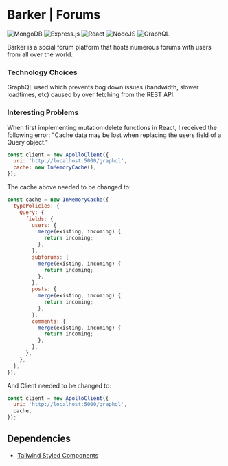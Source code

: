 # Barker | Forums

![MongoDB](https://img.shields.io/badge/MongoDB-%234ea94b.svg?style=for-the-badge&logo=mongodb&logoColor=white) ![Express.js](https://img.shields.io/badge/express.js-%23404d59.svg?style=for-the-badge&logo=express&logoColor=%2361DAFB) ![React](https://img.shields.io/badge/react-%2320232a.svg?style=for-the-badge&logo=react&logoColor=%2361DAFB) ![NodeJS](https://img.shields.io/badge/node.js-6DA55F?style=for-the-badge&logo=node.js&logoColor=white) ![GraphQL](https://img.shields.io/badge/-GraphQL-E10098?style=for-the-badge&logo=graphql&logoColor=white)

Barker is a social forum platform that hosts numerous forums with users from all over the world.

### Technology Choices

GraphQL used which prevents bog down issues (bandwidth, slower loadtimes, etc) caused by over fetching from the REST API.

### Interesting Problems

When first implementing mutation delete functions in React, I received the following error: "Cache data may be lost when replacing the users field of a Query object."

```js
const client = new ApolloClient({
  uri: 'http://localhost:5000/graphql',
  cache: new InMemoryCache(),
});
```

The cache above needed to be changed to:

```js
const cache = new InMemoryCache({
  typePolicies: {
    Query: {
      fields: {
        users: {
          merge(existing, incoming) {
            return incoming;
          },
        },
        subforums: {
          merge(existing, incoming) {
            return incoming;
          },
        },
        posts: {
          merge(existing, incoming) {
            return incoming;
          },
        },
        comments: {
          merge(existing, incoming) {
            return incoming;
          },
        },
      },
    },
  },
});
```

And Client needed to be changed to:

```js
const client = new ApolloClient({
  uri: 'http://localhost:5000/graphql',
  cache,
});
```

## Dependencies

- [Tailwind Styled Components](https://www.npmjs.com/package/tailwind-styled-components)
